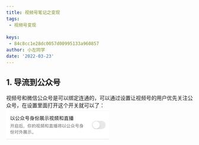 ```yaml
---
title: 视频号笔记之变现
tags:
 - 视频号变现

keys:
 - 84c8cc1e28dc0057d00995133a960857
author: 小左同学
date: '2022-03-23'
---
```


## 1. 导流到公众号
视频号和微信公众号是可以绑定连通的，可以通过设置让视频号的用户优先关注公众号，在设置里面打开这个开关就可以了：
![](./img/001.png)


